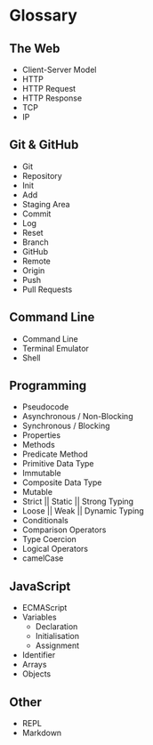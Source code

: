 # Glossary

## The Web

* Client-Server Model
* HTTP
* HTTP Request
* HTTP Response
* TCP
* IP

## Git & GitHub

* Git
* Repository
* Init
* Add
* Staging Area
* Commit
* Log
* Reset
* Branch
* GitHub
* Remote
* Origin
* Push
* Pull Requests

## Command Line

* Command Line
* Terminal Emulator
* Shell

## Programming

* Pseudocode
* Asynchronous / Non-Blocking
* Synchronous / Blocking
* Properties
* Methods
* Predicate Method
* Primitive Data Type
* Immutable
* Composite Data Type
* Mutable
* Strict || Static || Strong Typing
* Loose || Weak || Dynamic Typing
* Conditionals
* Comparison Operators
* Type Coercion
* Logical Operators
* camelCase

## JavaScript

* ECMAScript
* Variables
  * Declaration
  * Initialisation
  * Assignment
* Identifier
* Arrays
* Objects

## Other

* REPL
* Markdown
